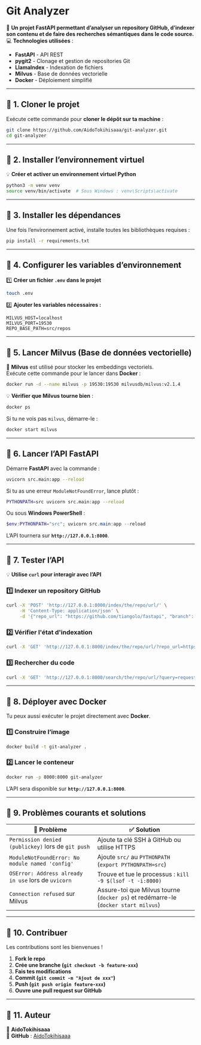 # **Git Analyzer**
📌 **Un projet FastAPI permettant d’analyser un repository GitHub, d’indexer son contenu et de faire des recherches sémantiques dans le code source.**  
💻 **Technologies utilisées** :  
- **FastAPI** - API REST  
- **pygit2** - Clonage et gestion de repositories Git  
- **LlamaIndex** - Indexation de fichiers  
- **Milvus** - Base de données vectorielle  
- **Docker** - Déploiement simplifié  

---

## **📌 1. Cloner le projet**
Exécute cette commande pour **cloner le dépôt sur ta machine** :
```bash
git clone https://github.com/AidoTokihisaaa/git-analyzer.git
cd git-analyzer
```

---

## **📌 2. Installer l’environnement virtuel**
💡 **Créer et activer un environnement virtuel Python**
```bash
python3 -m venv venv
source venv/bin/activate  # Sous Windows : venv\Scripts\activate
```

---

## **📌 3. Installer les dépendances**
Une fois l’environnement activé, installe toutes les bibliothèques requises :
```bash
pip install -r requirements.txt
```

---

## **📌 4. Configurer les variables d’environnement**
1️⃣ **Créer un fichier `.env` dans le projet**  
```bash
touch .env
```
2️⃣ **Ajouter les variables nécessaires :**
```
MILVUS_HOST=localhost
MILVUS_PORT=19530
REPO_BASE_PATH=src/repos
```

---

## **📌 5. Lancer Milvus (Base de données vectorielle)**
🚀 **Milvus** est utilisé pour stocker les embeddings vectoriels.  
Exécute cette commande pour le lancer dans **Docker** :
```bash
docker run -d --name milvus -p 19530:19530 milvusdb/milvus:v2.1.4
```
💡 **Vérifier que Milvus tourne bien** :
```bash
docker ps
```
Si tu ne vois pas `milvus`, démarre-le :
```bash
docker start milvus
```

---

## **📌 6. Lancer l’API FastAPI**
Démarre **FastAPI** avec la commande :
```bash
uvicorn src.main:app --reload
```
Si tu as une erreur `ModuleNotFoundError`, lance plutôt :
```bash
PYTHONPATH=src uvicorn src.main:app --reload
```
Ou sous **Windows PowerShell** :
```powershell
$env:PYTHONPATH="src"; uvicorn src.main:app --reload
```
L’API tournera sur **`http://127.0.0.1:8000`**.

---

## **📌 7. Tester l’API**
💡 **Utilise `curl` pour interagir avec l’API**

### **1️⃣ Indexer un repository GitHub**
```bash
curl -X 'POST' 'http://127.0.0.1:8000/index/the/repo/url/' \
     -H 'Content-Type: application/json' \
     -d '{"repo_url": "https://github.com/tiangolo/fastapi", "branch": "main"}'
```

### **2️⃣ Vérifier l'état d'indexation**
```bash
curl -X 'GET' 'http://127.0.0.1:8000/index/the/repo/url/?repo_url=https://github.com/tiangolo/fastapi'
```

### **3️⃣ Rechercher du code**
```bash
curl -X 'GET' 'http://127.0.0.1:8000/search/the/repo/url/?query=requests'
```

---

## **📌 8. Déployer avec Docker**
Tu peux aussi exécuter le projet directement avec **Docker**.

### **1️⃣ Construire l’image**
```bash
docker build -t git-analyzer .
```

### **2️⃣ Lancer le conteneur**
```bash
docker run -p 8000:8000 git-analyzer
```
L’API sera disponible sur **`http://127.0.0.1:8000`**.

---

## **📌 9. Problèmes courants et solutions**
| 🚨 **Problème** | ✅ **Solution** |
|----------------|--------------|
| `Permission denied (publickey)` lors de `git push` | Ajoute ta clé SSH à GitHub ou utilise HTTPS |
| `ModuleNotFoundError: No module named 'config'` | Ajoute `src/` au `PYTHONPATH` (`export PYTHONPATH=src`) |
| `OSError: Address already in use` lors de `uvicorn` | Trouve et tue le processus : `kill -9 $(lsof -t -i:8000)` |
| `Connection refused` sur Milvus | Assure-toi que Milvus tourne (`docker ps`) et redémarre-le (`docker start milvus`) |

---

## **📌 10. Contribuer**
Les contributions sont les bienvenues !  
1. **Fork le repo**
2. **Crée une branche (`git checkout -b feature-xxx`)**
3. **Fais tes modifications**
4. **Commit (`git commit -m "Ajout de xxx"`)**
5. **Push (`git push origin feature-xxx`)**
6. **Ouvre une pull request sur GitHub**

---

## **📌 11. Auteur**
👤 **AidoTokihisaaa**  
📌 **GitHub** : [AidoTokihisaaa](https://github.com/AidoTokihisaaa)
